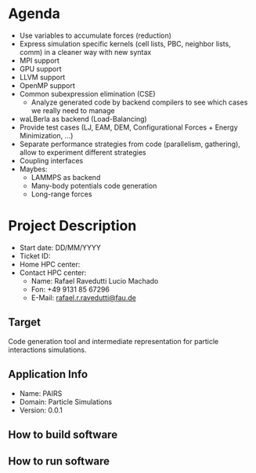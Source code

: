 <!-----------------------------------------------------------------------------
This document should be written based on the Github flavored markdown specs:
https://github.github.com/gfm/
It can be converted to html or pdf with pandoc:
pandoc -s -o logbook.html  -f gfm -t html logbook.md
pandoc test.txt -o test.pdf
or with the kramdown converter:
kramdown --template document  -i GFM  -o html logbook.md

If checked in as part of a github project html is automatically generated if
using the github web interface.

Optional: Document how much time was spent. A simple python command line tool
for time tracking is [Watson](http://tailordev.github.io/Watson/).
------------------------------------------------------------------------------>

<!-----------------------------------------------------------------------------
The Agenda section is a scratchpad area for planning and Todo list
------------------------------------------------------------------------------>
# Agenda

* Use variables to accumulate forces (reduction)
* Express simulation specific kernels (cell lists, PBC, neighbor lists, comm) in a cleaner way with new syntax
* MPI support
* GPU support
* LLVM support
* OpenMP support
* Common subexpression elimination (CSE)
    * Analyze generated code by backend compilers to see which cases we really need to manage
* waLBerla as backend (Load-Balancing)
* Provide test cases (LJ, EAM, DEM, Configurational Forces + Energy Minimization, ...)
* Separate performance strategies from code (parallelism, gathering), allow to experiment different strategies
* Coupling interfaces
* Maybes:
    * LAMMPS as backend
    * Many-body potentials code generation
    * Long-range forces

<!-- ![Plot title](figures/example.png "ALT Text") -->

<!-----------------------------------------------------------------------------
START BLOCK PREAMBLE -  Global information required in all steps: Add all
information required to build and benchmark the application. Should be extended
and maintained during the project.
------------------------------------------------------------------------------>
# Project Description

* Start date: DD/MM/YYYY
* Ticket ID:
* Home HPC center:
* Contact HPC center:
   * Name: Rafael Ravedutti Lucio Machado
   * Fon: +49 9131 85 67296
   * E-Mail: rafael.r.ravedutti@fau.de

<!-----------------------------------------------------------------------------
Formulate a clear and specific performance target
------------------------------------------------------------------------------>
## Target

Code generation tool and intermediate representation for particle interactions simulations.

<!-----------------------------------------------------------------------------
## Customer Info

* Name: <CUSTOMERNAME>
* E-Mail: john.doe@foo.bar
* Fon: <PHONENUMBER>
* Web: <URL>
------------------------------------------------------------------------------>

## Application Info

* Name: PAIRS
* Domain: Particle Simulations
* Version: 0.0.1

<!-----------------------------------------------------------------------------
All steps required to build the software including dependencies
------------------------------------------------------------------------------>
## How to build software

<!-----------------------------------------------------------------------------
All steps required to run the testcase and control affinity for application
------------------------------------------------------------------------------>
## How to run software


<!-----------------------------------------------------------------------------
END BLOCK PREAMBLE
------------------------------------------------------------------------------>
